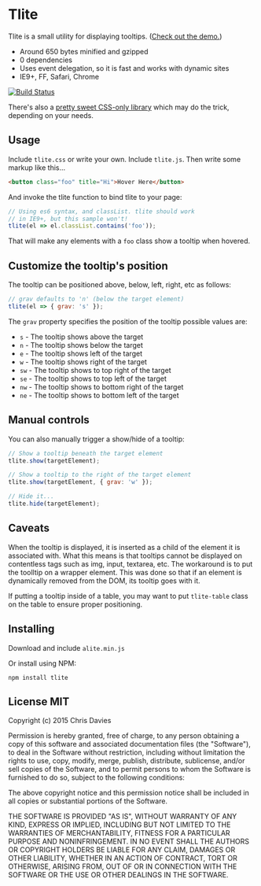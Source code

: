 # Tlite

Tlite is a small utility for displaying tooltips. ([Check out the demo.](http://chrisdavies.github.io/tlite/))

- Around 650 bytes minified and gzipped
- 0 dependencies
- Uses event delegation, so it is fast and works with dynamic sites
- IE9+, FF, Safari, Chrome

[![Build Status](https://travis-ci.org/chrisdavies/tlite.svg?branch=master)](https://travis-ci.org/chrisdavies/tlite)

There's also a [pretty sweet CSS-only library](http://kushagragour.in/lab/hint/) which may do the trick, depending on your needs.

## Usage

Include `tlite.css` or write your own. Include `tlite.js`. Then write some
markup like this...

```html
<button class="foo" title="Hi">Hover Here</button>
```

And invoke the tlite function to bind tlite to your page:

```javascript
// Using es6 syntax, and classList. tlite should work
// in IE9+, but this sample won't!
tlite(el => el.classList.contains('foo'));
```

That will make any elements with a `foo` class show a tooltip when hovered.

## Customize the tooltip's position

The tooltip can be positioned above, below, left, right, etc as follows:

```javascript
// grav defaults to 'n' (below the target element)
tlite(el => { grav: 's' });
```

The `grav` property specifies the position of the tooltip possible values are:

- `s` - The tooltip shows above the target
- `n` - The tooltip shows below the target
- `e` - The tooltip shows left of the target
- `w` - The tooltip shows right of the target
- `sw` - The tooltip shows to top right of the target
- `se` - The tooltip shows to top left of the target
- `nw` - The tooltip shows to bottom right of the target
- `ne` - The tooltip shows to bottom left of the target

## Manual controls

You can also manually trigger a show/hide of a tooltip:

```javascript
// Show a tooltip beneath the target element
tlite.show(targetElement);

// Show a tooltip to the right of the target element
tlite.show(targetElement, { grav: 'w' });

// Hide it...
tlite.hide(targetElement);
```

## Caveats

When the tooltip is displayed, it is inserted as a child of the element it is
associated with. What this means is that tooltips cannot be displayed on
contentless tags such as img, input, textarea, etc. The workaround is to put
the toolltip on a wrapper element. This was done so that if an element is
dynamically removed from the DOM, its tooltip goes with it.

If putting a tooltip inside of a table, you may want to put `tlite-table` class on the table to ensure proper positioning.

## Installing

Download and include `alite.min.js`

Or install using NPM:

    npm install tlite

## License MIT

Copyright (c) 2015 Chris Davies

Permission is hereby granted, free of charge, to any person
obtaining a copy of this software and associated documentation
files (the "Software"), to deal in the Software without
restriction, including without limitation the rights to use,
copy, modify, merge, publish, distribute, sublicense, and/or sell
copies of the Software, and to permit persons to whom the
Software is furnished to do so, subject to the following
conditions:

The above copyright notice and this permission notice shall be
included in all copies or substantial portions of the Software.

THE SOFTWARE IS PROVIDED "AS IS", WITHOUT WARRANTY OF ANY KIND,
EXPRESS OR IMPLIED, INCLUDING BUT NOT LIMITED TO THE WARRANTIES
OF MERCHANTABILITY, FITNESS FOR A PARTICULAR PURPOSE AND
NONINFRINGEMENT. IN NO EVENT SHALL THE AUTHORS OR COPYRIGHT
HOLDERS BE LIABLE FOR ANY CLAIM, DAMAGES OR OTHER LIABILITY,
WHETHER IN AN ACTION OF CONTRACT, TORT OR OTHERWISE, ARISING
FROM, OUT OF OR IN CONNECTION WITH THE SOFTWARE OR THE USE OR
OTHER DEALINGS IN THE SOFTWARE.

